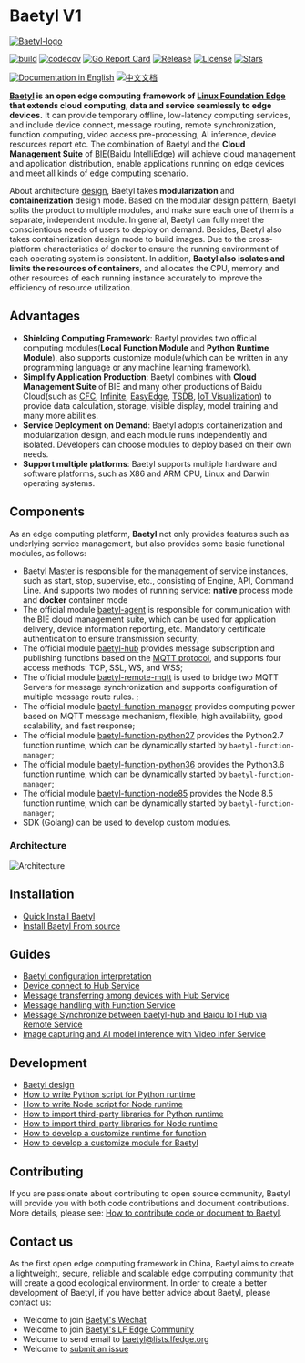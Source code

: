 # Baetyl V1

[![Baetyl-logo](./docs/images/logo/logo-with-name.png)](https://baetyl.io)

[![build](https://github.com/baetyl/baetyl/workflows/build/badge.svg)](https://github.com/baetyl/baetyl/actions?query=workflow%3Abuild)
[![codecov](https://codecov.io/gh/baetyl/baetyl/branch/master/graph/badge.svg)](https://codecov.io/gh/baetyl/baetyl)
[![Go Report Card](https://goreportcard.com/badge/github.com/baetyl/baetyl)](https://goreportcard.com/report/github.com/baetyl/baetyl) 
[![Release](https://img.shields.io/github/v/release/baetyl/baetyl?color=blue&label=release)](https://github.com/baetyl/baetyl/releases) 
[![License](https://img.shields.io/github/license/baetyl/baetyl?color=blue)](LICENSE) 
[![Stars](https://img.shields.io/github/stars/baetyl/baetyl?style=social)](Stars)

[![Documentation in English](https://img.shields.io/badge/docs%20in%20English-latest-brightgreen)](https://docs.baetyl.io/en/latest/) [![中文文档](https://img.shields.io/badge/%E4%B8%AD%E6%96%87%E6%96%87%E6%A1%A3-%E6%9C%80%E6%96%B0-brightgreen)](https://docs.baetyl.io/zh_CN/latest/)


**[Baetyl](https://baetyl.io) is an open edge computing framework of [Linux Foundation Edge](https://www.lfedge.org) that extends cloud computing, data and service seamlessly to edge devices.** It can provide temporary offline, low-latency computing services, and include device connect, message routing, remote synchronization, function computing, video access pre-processing, AI inference, device resources report etc. The combination of Baetyl and the **Cloud Management Suite** of [BIE](https://cloud.baidu.com/product/bie.html)(Baidu IntelliEdge) will achieve cloud management and application distribution, enable applications running on edge devices and meet all kinds of edge computing scenario.

About architecture [design](./docs/overview/Design.md), Baetyl takes **modularization** and **containerization** design mode. Based on the modular design pattern, Baetyl splits the product to multiple modules, and make sure each one of them is a separate, independent module. In general, Baetyl can fully meet the conscientious needs of users to deploy on demand. Besides, Baetyl also takes containerization design mode to build images. Due to the cross-platform characteristics of docker to ensure the running environment of each operating system is consistent. In addition, **Baetyl also isolates and limits the resources of containers**, and allocates the CPU, memory and other resources of each running instance accurately to improve the efficiency of resource utilization.

## Advantages

- **Shielding Computing Framework**: Baetyl provides two official computing modules(**Local Function Module** and **Python Runtime Module**), also supports customize module(which can be written in any programming language or any machine learning framework).
- **Simplify Application Production**: Baetyl combines with **Cloud Management Suite** of BIE and many other productions of Baidu Cloud(such as [CFC](https://cloud.baidu.com/product/cfc.html), [Infinite](https://cloud.baidu.com/product/infinite.html), [EasyEdge](https://ai.baidu.com/easyedge/home), [TSDB](https://cloud.baidu.com/product/tsdb.html), [IoT Visualization](https://cloud.baidu.com/product/iotviz.html)) to provide data calculation, storage, visible display, model training and many more abilities.
- **Service Deployment on Demand**: Baetyl adopts containerization and modularization design, and each module runs independently and isolated. Developers can choose modules to deploy based on their own needs.
- **Support multiple platforms**: Baetyl supports multiple hardware and software platforms, such as X86 and ARM CPU, Linux and Darwin operating systems.

## Components

As an edge computing platform, **Baetyl** not only provides features such as underlying service management, but also provides some basic functional modules, as follows:

- Baetyl [Master](./docs/overview/Design.md#master) is responsible for the management of service instances, such as start, stop, supervise, etc., consisting of Engine, API, Command Line. And supports two modes of running service: **native** process mode and **docker** container mode
- The official module [baetyl-agent](./docs/overview/Design.md#baetyl-agent) is responsible for communication with the BIE cloud management suite, which can be used for application delivery, device information reporting, etc. Mandatory certificate authentication to ensure transmission security;
- The official module [baetyl-hub](./docs/overview/Design.md#baetyl-hub) provides message subscription and publishing functions based on the [MQTT protocol](http://docs.oasis-open.org/mqtt/mqtt/v3.1.1/os/mqtt-v3.1.1-os.html), and supports four access methods: TCP, SSL, WS, and WSS;
- The official module [baetyl-remote-mqtt](./docs/overview/Design.md#baetyl-remote-mqtt) is used to bridge two MQTT Servers for message synchronization and supports configuration of multiple message route rules. ;
- The official module [baetyl-function-manager](./docs/overview/Design.md#baetyl-function-manager) provides computing power based on MQTT message mechanism, flexible, high availability, good scalability, and fast response;
- The official module [baetyl-function-python27](./docs/overview/Design.md#baetyl-function-python27) provides the Python2.7 function runtime, which can be dynamically started by `baetyl-function-manager`;
- The official module [baetyl-function-python36](./docs/overview/Design.md#baetyl-function-python36) provides the Python3.6 function runtime, which can be dynamically started by `baetyl-function-manager`;
- The official module [baetyl-function-node85](./docs/overview/Design.md#baetyl-function-node85) provides the Node 8.5 function runtime, which can be dynamically started by `baetyl-function-manager`;
- SDK (Golang) can be used to develop custom modules.

### Architecture

![Architecture](./docs/images/overview/design/design_overview.png)

## Installation

- [Quick Install Baetyl](https://docs.baetyl.io/en/latest/install/Quick-Install.html)
- [Install Baetyl From source](https://docs.baetyl.io/en/latest/install/Install-from-source.html)


## Guides

- [Baetyl configuration interpretation](https://docs.baetyl.io/en/latest/guides/Config-interpretation.html)
- [Device connect to Hub Service](https://docs.baetyl.io/en/latest/guides/Device-connect-to-hub-service.html)
- [Message transferring among devices with Hub Service](https://docs.baetyl.io/en/latest/guides/Message-transfer-among-devices-with-hub-service.html)
- [Message handling with Function Service](https://docs.baetyl.io/en/latest/guides/Message-handling-with-function-service.html)
- [Message Synchronize between baetyl-hub and Baidu IoTHub via Remote Service](https://docs.baetyl.io/en/latest/guides/Message-synchronize-with-iothub-through-remote-service.html)
- [Image capturing and AI model inference with Video infer Service](https://docs.baetyl.io/en/latest/guides/Image-capturing-and-AI-model-inference-with-video-infer-service.html)

## Development

- [Baetyl design](./docs/overview/Design.md)
- [How to write Python script for Python runtime](https://docs.baetyl.io/en/latest/develop/How-to-write-a-python-script-for-python-runtime.html)
- [How to write Node script for Node runtime](https://docs.baetyl.io/en/latest/develop/How-to-write-a-node-script-for-node-runtime.html)
- [How to import third-party libraries for Python runtime](https://docs.baetyl.io/en/latest/develop/How-to-import-third-party-libraries-for-python-runtime.md)
- [How to import third-party libraries for Node runtime](https://docs.baetyl.io/en/latest/develop/How-to-import-third-party-libraries-for-node-runtime.md)
- [How to develop a customize runtime for function](https://docs.baetyl.io/en/latest/develop/How-to-develop-a-customize-runtime-for-function.md)
- [How to develop a customize module for Baetyl](https://docs.baetyl.io/en/latest/develop/How-to-develop-a-customize-module.md)

## Contributing

If you are passionate about contributing to open source community, Baetyl will provide you with both code contributions and document contributions. More details, please see: [How to contribute code or document to Baetyl](./docs/overview/Contributing.md).

## Contact us

As the first open edge computing framework in China, Baetyl aims to create a lightweight, secure, reliable and scalable edge computing community that will create a good ecological environment. In order to create a better development of Baetyl, if you have better advice about Baetyl, please contact us:

- Welcome to join [Baetyl's Wechat](https://baetyl.bj.bcebos.com/Wechat/Wechat-Baetyl.png)
- Welcome to join [Baetyl's LF Edge Community](https://lists.lfedge.org/g/baetyl/topics)
- Welcome to send email to <baetyl@lists.lfedge.org>
- Welcome to [submit an issue](https://github.com/baetyl/baetyl/issues)

